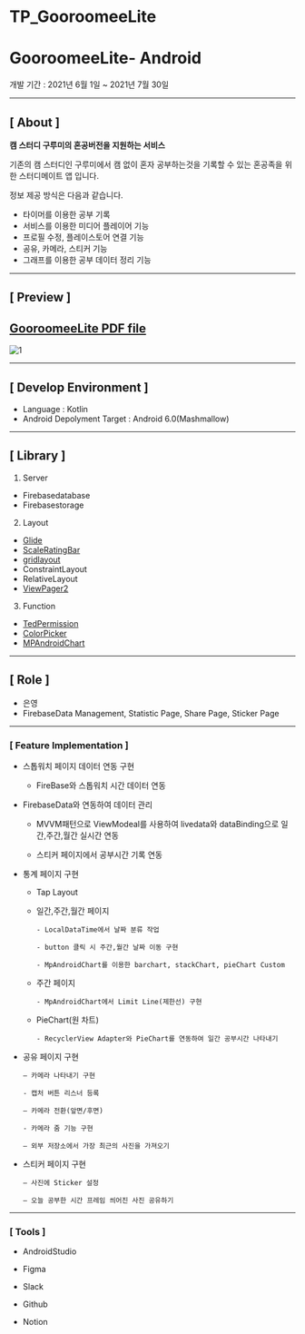 # TP_GooroomeeLite

# GooroomeeLite- Android

개발 기간 : 2021년 6월 1일 ~ 2021년 7월 30일

---

## **[ About ]**

**캠 스터디 구루미의 혼공버전을 지원하는 서비스**

기존의 캠 스터디인 구루미에서 캠 없이 혼자 공부하는것을 기록할 수 있는 혼공족을 위한 
스터디메이트 앱 입니다.

정보 제공 방식은 다음과 같습니다.

- 타이머를 이용한 공부 기록
- 서비스를 이용한 미디어 플레이어 기능
- 프로필 수정, 플레이스토어 연결 기능
- 공유, 카메라, 스티커 기능
- 그래프를 이용한 공부 데이터 정리 기능

---

## **[ Preview ]**

 [GooroomeeLite PDF file](https://github.com/GooroomeeDEV/TP_GooroomeeLite/blob/master/GOOROOMEELITE.pdf)
---

![1](https://user-images.githubusercontent.com/79887378/127723015-b90a1d22-5b8d-49b9-b600-e5ff83f2ec45.PNG)

---

## **[ Develop Environment ]**

- Language : Kotlin
- Android Depolyment Target : Android 6.0(Mashmallow)
---

## **[ Library ]**

1. Server
- Firebasedatabase
- Firebasestorage

 2. Layout

- [Glide](https://github.com/bumptech/glide)
- [ScaleRatingBar](https://github.com/williamyyu/SimpleRatingBar)
- [gridlayout](https://mvnrepository.com/artifact/androidx.gridlayout/gridlayout/1.0.0-rc01)
- ConstraintLayout
- RelativeLayout
- [ViewPager2](https://developer.android.com/jetpack/androidx/releases/viewpager2?hl=ko)

 3. Function

- [TedPermission](https://github.com/ParkSangGwon/TedPermission)
- [ColorPicker](https://github.com/Dhaval2404/ColorPicker)
- [MPAndroidChart](https://github.com/PhilJay/MPAndroidChart)

---

## **[ Role ]**

- 은영
- FirebaseData Management, Statistic Page, Share Page, Sticker Page

---
### **[ Feature Implementation ]**

- 스톱워치 페이지 데이터 연동 구현

  - FireBase와 스톱워치 시간 데이터 연동 
  
- FirebaseData와 연동하여 데이터 관리

   - MVVM패턴으로 ViewModeal를 사용하여 livedata와 dataBinding으로 일간,주간,월간 실시간 연동
  
   - 스티커 페이지에서 공부시간 기록 연동

- 통계 페이지 구현
    
  - Tap Layout 

  - 일간,주간,월간 페이지
    
        - LocalDataTime에서 날짜 분류 작업 
       
        - button 클릭 시 주간,월간 날짜 이동 구현
       
        - MpAndroidChart를 이용한 barchart, stackChart, pieChart Custom

  - 주간 페이지
 
        - MpAndroidChart에서 Limit Line(제한선) 구현


  - PieChart(원 차트)
 
        - RecyclerView Adapter와 PieChart를 연동하여 일간 공부시간 나타내기

- 공유 페이지 구현

      — 카메라 나타내기 구현
      
      - 캡처 버튼 리스너 등록

      — 카메라 전환(앞면/후면)
      
      - 카메라 줌 기능 구현
      
      — 외부 저장소에서 가장 최근의 사진을 가져오기
      
      
- 스티커 페이지 구현

      — 사진에 Sticker 설정

      — 오늘 공부한 시간 프레임 씌어진 사진 공유하기 
     
---

### **[ Tools ]**

- AndroidStudio

- Figma

- Slack

- Github

- Notion
